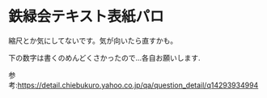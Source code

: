 # 鉄緑会テキスト表紙パロ
縮尺とか気にしてないです。気が向いたら直すかも。

下の数字は書くのめんどくさかったので...各自お願いします.

参考:https://detail.chiebukuro.yahoo.co.jp/qa/question_detail/q14293934994

